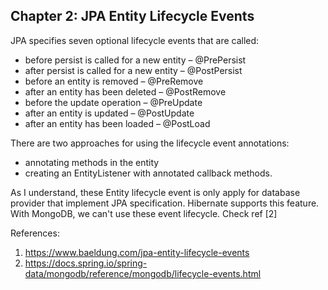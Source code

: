 ## Chapter 2: JPA Entity Lifecycle Events 

JPA specifies seven optional lifecycle events that are called:
- before persist is called for a new entity – @PrePersist
- after persist is called for a new entity – @PostPersist
- before an entity is removed – @PreRemove
- after an entity has been deleted – @PostRemove
- before the update operation – @PreUpdate
- after an entity is updated – @PostUpdate
- after an entity has been loaded – @PostLoad

There are two approaches for using the lifecycle event annotations: 
- annotating methods in the entity 
- creating an EntityListener with annotated callback methods.

As I understand, these Entity lifecycle event is only apply for database provider that implement JPA specification. Hibernate supports this feature. With MongoDB, we can't use these event lifecycle. Check ref [2]


References:
1. https://www.baeldung.com/jpa-entity-lifecycle-events
2. https://docs.spring.io/spring-data/mongodb/reference/mongodb/lifecycle-events.html